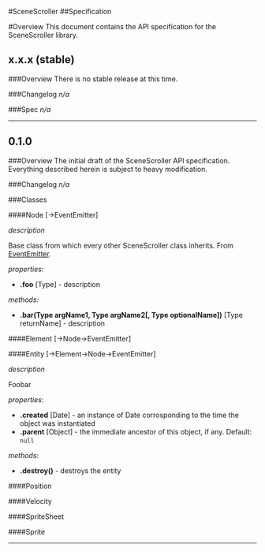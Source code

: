 #SceneScroller
##Specification

#Overview
This document contains the API specification for the SceneScroller library.

## x.x.x (stable)

###Overview
There is no stable release at this time.

###Changelog
*n/a*

###Spec
*n/a*

----

## 0.1.0

###Overview
The initial draft of the SceneScroller API specification. Everything described herein is subject to heavy modification.

###Changelog
*n/a*

###Classes

####Node [->EventEmitter]

_description_

Base class from which every other SceneScroller class inherits.
From [EventEmitter](https://github.com/Olical/EventEmitter).

_properties:_

  * __.foo__ [Type] - description

_methods:_

  * __.bar(Type argName1, Type argName2[, Type optionalName])__ [Type returnName] - description

####Element [->Node->EventEmitter]

####Entity [->Element->Node->EventEmitter]

_description_

Foobar

_properties:_

  * __.created__ [Date]   - an instance of Date corrosponding to the time the object was instantiated
  * __.parent__  [Object] - the immediate ancestor of this object, if any. Default: `null`

_methods:_

  * __.destroy()__ - destroys the entity

####Position

####Velocity

####SpriteSheet

####Sprite

---
